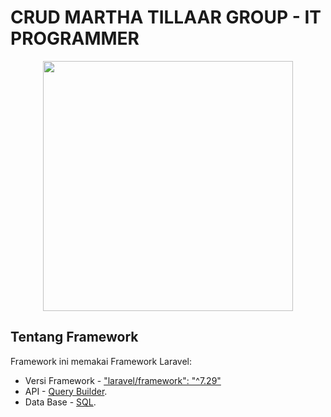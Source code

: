# CRUD MARTHA TILLAAR GROUP - IT PROGRAMMER

<p align="center"><a href="https://laravel.com" target="_blank"><img src="https://raw.githubusercontent.com/laravel/art/master/logo-lockup/5%20SVG/2%20CMYK/1%20Full%20Color/laravel-logolockup-cmyk-red.svg" width="400"></a></p>

## Tentang Framework

Framework ini memakai Framework Laravel:

-   Versi Framework - ["laravel/framework": "^7.29"](#)
-   API - [Query Builder](#).
-   Data Base - [SQL](#).

